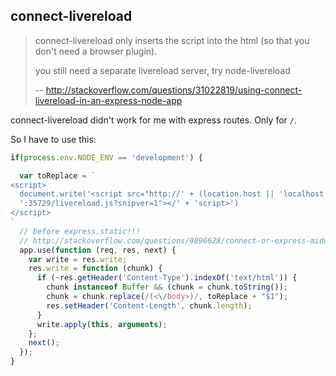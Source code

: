 ## connect-livereload

>connect-livereload only inserts the script into the html (so that you don't need a browser plugin).
>
>you still need a separate livereload server, try node-livereload 
>
>-- http://stackoverflow.com/questions/31022819/using-connect-livereload-in-an-express-node-app

connect-livereload didn't work for me with express routes. Only for `/`.

So I have to use this:

```javascript
if(process.env.NODE_ENV == 'development') {

  var toReplace = `
<script>
  document.write('<script src="http://' + (location.host || 'localhost').split(':')[0] +
  ':35729/livereload.js?snipver=1"></' + 'script>')
</script>
`
  // before express.static!!!
  // http://stackoverflow.com/questions/9896628/connect-or-express-middleware-to-modify-the-response-body/33881887#33881887
  app.use(function (req, res, next) {
    var write = res.write;
    res.write = function (chunk) {
      if (~res.getHeader('Content-Type').indexOf('text/html')) {
        chunk instanceof Buffer && (chunk = chunk.toString());
        chunk = chunk.replace(/(<\/body>)/, toReplace + "$1");
        res.setHeader('Content-Length', chunk.length);
      }
      write.apply(this, arguments);
    };
    next();
  });
}
```
